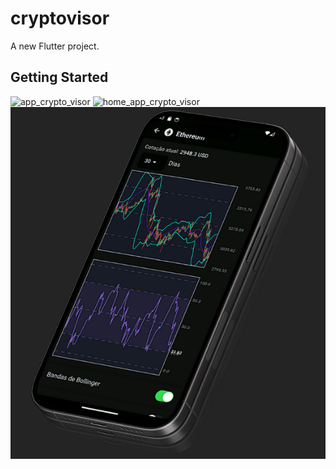 # cryptovisor

A new Flutter project.

## Getting Started

![app_crypto_visor](https://github.com/CryptoVisorOrganization/CryptoVisorApp/assets/73961291/6b16d4c3-de1d-444a-a05e-b8c2a6a38284)
![home_app_crypto_visor](https://github.com/CryptoVisorOrganization/CryptoVisorApp/assets/73961291/476d2e52-01b9-4a58-b3ae-61d3ba61b685)
![image](images/app_crypto_visor.png)
